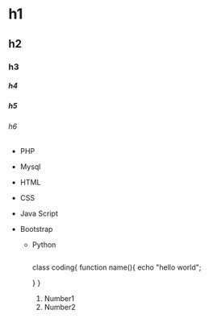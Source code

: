 # h1

## h2

### h3

##### h4

##### h5

###### h6

- PHP
- Mysql
- HTML
- CSS
- Java Script
- Bootstrap

  - Python

    ```

    ```
    class coding{
    function name(){
    echo "hello world";

    }
    }

    1. Number1
    2. Number2
